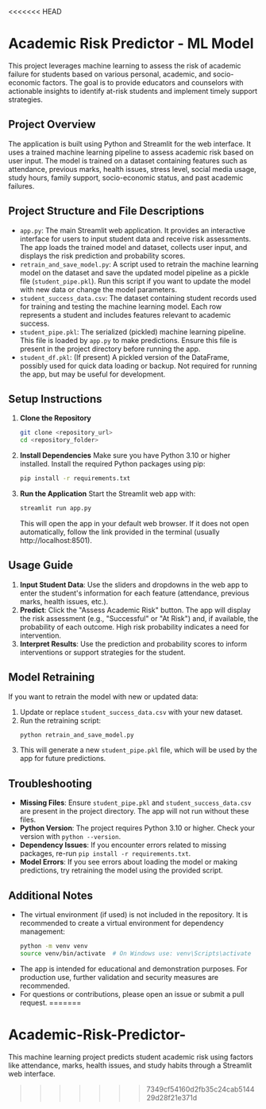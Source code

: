 <<<<<<< HEAD
# Academic Risk Predictor - ML Model

This project leverages machine learning to assess the risk of academic failure for students based on various personal, academic, and socio-economic factors. The goal is to provide educators and counselors with actionable insights to identify at-risk students and implement timely support strategies.

## Project Overview

The application is built using Python and Streamlit for the web interface. It uses a trained machine learning pipeline to assess academic risk based on user input. The model is trained on a dataset containing features such as attendance, previous marks, health issues, stress level, social media usage, study hours, family support, socio-economic status, and past academic failures.

## Project Structure and File Descriptions

- `app.py`: The main Streamlit web application. It provides an interactive interface for users to input student data and receive risk assessments. The app loads the trained model and dataset, collects user input, and displays the risk prediction and probability scores.
- `retrain_and_save_model.py`: A script used to retrain the machine learning model on the dataset and save the updated model pipeline as a pickle file (`student_pipe.pkl`). Run this script if you want to update the model with new data or change the model parameters.
- `student_success_data.csv`: The dataset containing student records used for training and testing the machine learning model. Each row represents a student and includes features relevant to academic success.
- `student_pipe.pkl`: The serialized (pickled) machine learning pipeline. This file is loaded by `app.py` to make predictions. Ensure this file is present in the project directory before running the app.
- `student_df.pkl`: (If present) A pickled version of the DataFrame, possibly used for quick data loading or backup. Not required for running the app, but may be useful for development.

## Setup Instructions

1. **Clone the Repository**
   ```bash
   git clone <repository_url>
   cd <repository_folder>
   ```

2. **Install Dependencies**
   Make sure you have Python 3.10 or higher installed. Install the required Python packages using pip:
   ```bash
   pip install -r requirements.txt
   ```

3. **Run the Application**
   Start the Streamlit web app with:
   ```bash
   streamlit run app.py
   ```
   This will open the app in your default web browser. If it does not open automatically, follow the link provided in the terminal (usually http://localhost:8501).

## Usage Guide

1. **Input Student Data**: Use the sliders and dropdowns in the web app to enter the student's information for each feature (attendance, previous marks, health issues, etc.).
2. **Predict**: Click the "Assess Academic Risk" button. The app will display the risk assessment (e.g., "Successful" or "At Risk") and, if available, the probability of each outcome. High risk probability indicates a need for intervention.
3. **Interpret Results**: Use the prediction and probability scores to inform interventions or support strategies for the student.

## Model Retraining

If you want to retrain the model with new or updated data:
1. Update or replace `student_success_data.csv` with your new dataset.
2. Run the retraining script:
   ```bash
   python retrain_and_save_model.py
   ```
3. This will generate a new `student_pipe.pkl` file, which will be used by the app for future predictions.

## Troubleshooting

- **Missing Files**: Ensure `student_pipe.pkl` and `student_success_data.csv` are present in the project directory. The app will not run without these files.
- **Python Version**: The project requires Python 3.10 or higher. Check your version with `python --version`.
- **Dependency Issues**: If you encounter errors related to missing packages, re-run `pip install -r requirements.txt`.
- **Model Errors**: If you see errors about loading the model or making predictions, try retraining the model using the provided script.

## Additional Notes

- The virtual environment (if used) is not included in the repository. It is recommended to create a virtual environment for dependency management:
  ```bash
  python -m venv venv
  source venv/bin/activate  # On Windows use: venv\Scripts\activate
  ```
- The app is intended for educational and demonstration purposes. For production use, further validation and security measures are recommended.
- For questions or contributions, please open an issue or submit a pull request.
=======
# Academic-Risk-Predictor-
This machine learning project predicts student academic risk using factors like attendance, marks, health issues, and study habits through a Streamlit web interface.
>>>>>>> 7349cf54160d2fb35c24cab514429d28f21e371d
